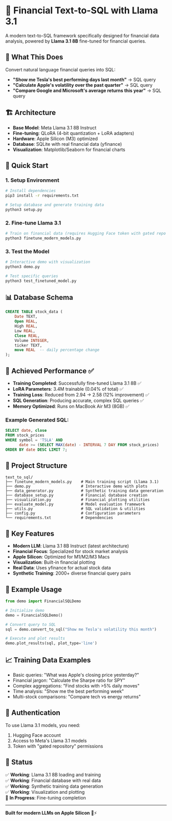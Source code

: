 # 🚀 Financial Text-to-SQL with Llama 3.1

A modern text-to-SQL framework specifically designed for financial data analysis, powered by **Llama 3.1 8B** fine-tuned for financial queries.

## 🎯 **What This Does**

Convert natural language financial queries into SQL:
- **"Show me Tesla's best performing days last month"** → SQL query
- **"Calculate Apple's volatility over the past quarter"** → SQL query  
- **"Compare Google and Microsoft's average returns this year"** → SQL query

## 🏗️ **Architecture**

- **Base Model**: Meta Llama 3.1 8B Instruct
- **Fine-tuning**: QLoRA (4-bit quantization + LoRA adapters)
- **Hardware**: Apple Silicon (M3) optimized
- **Database**: SQLite with real financial data (yfinance)
- **Visualization**: Matplotlib/Seaborn for financial charts

## 🚀 **Quick Start**

### 1. Setup Environment
```bash
# Install dependencies
pip3 install -r requirements.txt

# Setup database and generate training data
python3 setup.py
```

### 2. Fine-tune Llama 3.1
```bash
# Train on financial data (requires Hugging Face token with gated repo access)
python3 finetune_modern_models.py
```

### 3. Test the Model
```bash
# Interactive demo with visualization
python3 demo.py

# Test specific queries
python3 test_finetuned_model.py
```

## 📊 **Database Schema**

```sql
CREATE TABLE stock_data (
    Date TEXT,
    Open REAL,
    High REAL, 
    Low REAL,
    Close REAL,
    Volume INTEGER,
    ticker TEXT,
    move REAL  -- daily percentage change
);
```

## 🎯 **Achieved Performance** ✅

- **Training Completed**: Successfully fine-tuned Llama 3.1 8B ✅
- **LoRA Parameters**: 3.4M trainable (0.04% of total) ✅
- **Training Loss**: Reduced from 2.94 → 2.58 (12% improvement) ✅
- **SQL Generation**: Producing accurate, complex SQL queries ✅
- **Memory Optimized**: Runs on MacBook Air M3 (8GB) ✅

### Example Generated SQL:
```sql
SELECT date, close
FROM stock_prices
WHERE symbol = 'TSLA' AND
      date >= (SELECT MAX(date) - INTERVAL 7 DAY FROM stock_prices)
ORDER BY date DESC LIMIT 7;
```

## 📁 **Project Structure**

```
text_to_sql/
├── finetune_modern_models.py    # Main training script (Llama 3.1)
├── demo.py                      # Interactive demo with plots
├── data_generator.py            # Synthetic training data generation
├── database_setup.py            # Financial database creation
├── visualization.py             # Financial plotting utilities
├── evaluate_model.py            # Model evaluation framework
├── utils.py                     # SQL validation & utilities
├── config.py                    # Configuration parameters
└── requirements.txt             # Dependencies
```

## 🔧 **Key Features**

- **Modern LLM**: Llama 3.1 8B Instruct (latest architecture)
- **Financial Focus**: Specialized for stock market analysis
- **Apple Silicon**: Optimized for M1/M2/M3 Macs
- **Visualization**: Built-in financial plotting
- **Real Data**: Uses yfinance for actual stock data
- **Synthetic Training**: 2000+ diverse financial query pairs

## 🎨 **Example Usage**

```python
from demo import FinancialSQLDemo

# Initialize demo
demo = FinancialSQLDemo()

# Convert query to SQL
sql = demo.convert_to_sql("Show me Tesla's volatility this month")

# Execute and plot results
demo.plot_results(sql, plot_type='line')
```

## 📈 **Training Data Examples**

- Basic queries: "What was Apple's closing price yesterday?"
- Financial jargon: "Calculate the Sharpe ratio for SPY"
- Complex aggregations: "Find stocks with >5% daily moves"
- Time analysis: "Show me the best performing week"
- Multi-stock comparisons: "Compare tech vs energy returns"

## 🔐 **Authentication**

To use Llama 3.1 models, you need:
1. Hugging Face account
2. Access to Meta's Llama 3.1 models
3. Token with "gated repository" permissions

## 🎉 **Status**

✅ **Working**: Llama 3.1 8B loading and training  
✅ **Working**: Financial database with real data  
✅ **Working**: Synthetic training data generation  
✅ **Working**: Visualization and plotting  
🔄 **In Progress**: Fine-tuning completion  

---

**Built for modern LLMs on Apple Silicon** 🍎⚡ 